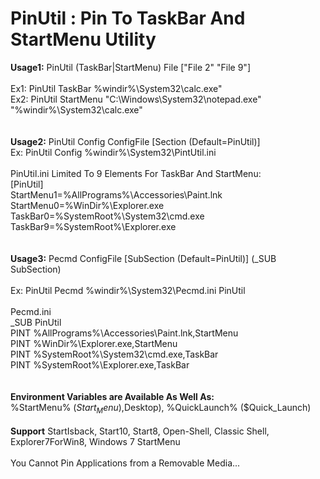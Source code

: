 # PinUtil : Pin To TaskBar And StartMenu Utility

**Usage1:** PinUtil (TaskBar|StartMenu) File ["File 2" "File 9"]<br>
<br>
Ex1: PinUtil TaskBar %windir%\System32\calc.exe"<br>
Ex2: PinUtil StartMenu "C:\Windows\System32\notepad.exe" "%windir%\System32\calc.exe"<br>
<br><br>
**Usage2:** PinUtil Config ConfigFile [Section (Default=PinUtil)]<br>
Ex: PinUtil Config %windir%\System32\PintUtil.ini<br>
<br>
PinUtil.ini Limited To 9 Elements For TaskBar And StartMenu:<br>
[PinUtil]<br>
StartMenu1=%AllPrograms%\Accessories\Paint.lnk<br>
StartMenu0=%WinDir%\Explorer.exe<br>
TaskBar0=%SystemRoot%\System32\cmd.exe<br>
TaskBar9=%SystemRoot%\Explorer.exe<br>
<br><br>
**Usage3:** Pecmd ConfigFile [SubSection (Default=PinUtil)]   (_SUB SubSection)<br>
<br>
Ex: PinUtil Pecmd %windir%\System32\Pecmd.ini PinUtil<br>
<br>
Pecmd.ini<br>
_SUB PinUtil<br>
PINT %AllPrograms%\Accessories\Paint.lnk,StartMenu<br>
PINT %WinDir%\Explorer.exe,StartMenu<br>
PINT %SystemRoot%\System32\cmd.exe,TaskBar<br>
PINT %SystemRoot%\Explorer.exe,TaskBar<br>
<br><br>
**Environment Variables are Available As Well As:**<br>
%StartMenu% ($Start_Menu), %Programs%, %ALLPrograms%, %Desktop% ($Desktop), %QuickLaunch% ($Quick_Launch)<br>
<br>
**Support** StartIsback, Start10, Start8, Open-Shell, Classic Shell, Explorer7ForWin8, Windows 7 StartMenu<br>
<br>
You Cannot Pin Applications from a Removable Media...
